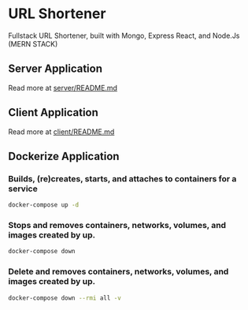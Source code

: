 # URL Shortener

Fullstack URL Shortener, built with Mongo, Express React, and Node.Js (MERN STACK)

## Server Application

Read more at [server/README.md](server/README.md)

## Client Application

Read more at [client/README.md](client/README.md)

## Dockerize Application

### Builds, (re)creates, starts, and attaches to containers for a service

```bash
docker-compose up -d
```

### Stops and removes containers, networks, volumes, and images created by up.

```bash
docker-compose down
```

### Delete and removes containers, networks, volumes, and images created by up.

```bash
docker-compose down --rmi all -v
```
